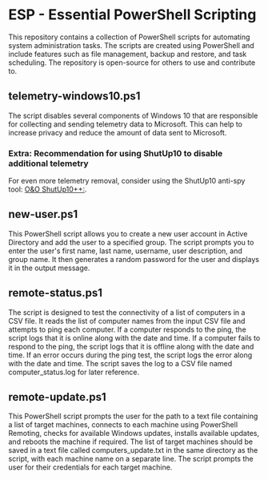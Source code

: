 # ESP - Essential PowerShell Scripting
This repository contains a collection of PowerShell scripts for automating system administration tasks. The scripts are created using PowerShell and include features such as file management, backup and restore, and task scheduling. The repository is open-source for others to use and contribute to.
## telemetry-windows10.ps1
The script disables several components of Windows 10 that are responsible for collecting and sending telemetry data to Microsoft. This can help to increase privacy and reduce the amount of data sent to Microsoft.
### Extra: Recommendation for using ShutUp10 to disable additional telemetry
For even more telemetry removal, consider using the ShutUp10 anti-spy tool: [O&O ShutUp10++:](https://www.oo-software.com/en/shutup10).
## new-user.ps1
This PowerShell script allows you to create a new user account in Active Directory and add the user to a specified group. The script prompts you to enter the user's first name, last name, username, user description, and group name. It then generates a random password for the user and displays it in the output message.
## remote-status.ps1
The script is designed to test the connectivity of a list of computers in a CSV file. It reads the list of computer names from the input CSV file and attempts to ping each computer. If a computer responds to the ping, the script logs that it is online along with the date and time. If a computer fails to respond to the ping, the script logs that it is offline along with the date and time. If an error occurs during the ping test, the script logs the error along with the date and time. The script saves the log to a CSV file named computer_status.log for later reference.
## remote-update.ps1
This PowerShell script prompts the user for the path to a text file containing a list of target machines, connects to each machine using PowerShell Remoting, checks for available Windows updates, installs available updates, and reboots the machine if required. The list of target machines should be saved in a text file called computers_update.txt in the same directory as the script, with each machine name on a separate line. The script prompts the user for their credentials for each target machine.

